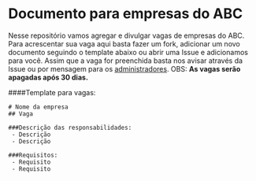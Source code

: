 Documento para empresas do ABC
==============================

Nesse repositório vamos agregar e divulgar vagas de empresas do ABC.
Para acrescentar sua vaga aqui basta fazer um fork, adicionar um novo documento seguindo o template abaixo ou abrir uma Issue e adicionamos para você.
Assim que a vaga for preenchida basta nos avisar através da Issue ou por mensagem para os [administradores](https://github.com/front-abc/frontabc/blob/master/admins.md).
OBS: **As vagas serão apagadas após 30 dias.**

####Template para vagas:

```
# Nome da empresa
## Vaga

###Descrição das responsabilidades:
 - Descrição
 - Descrição

###Requisitos:
 - Requisito
 - Requisito 
```

